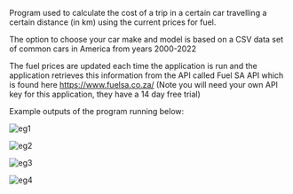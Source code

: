 Program used to calculate the cost of a trip in a certain car travelling a certain distance (in km) using the current prices for fuel.

The option to choose your car make and model is based on a CSV data set of common cars in America from years 2000-2022

The fuel prices are updated each time the application is run and the application retrieves this information from the API called Fuel SA API which is found here https://www.fuelsa.co.za/ (Note you will need your own API key for this application, they have a 14 day free trial)

Example outputs of the program running below:

![eg1](https://github.com/HannesW101/Petrol_Price_Calculator/assets/86373722/566bda16-b835-4d37-a7b5-41984626f929)


![eg2](https://github.com/HannesW101/Petrol_Price_Calculator/assets/86373722/89310165-20ab-4f8f-b039-a160acfb4a7b)


![eg3](https://github.com/HannesW101/Petrol_Price_Calculator/assets/86373722/366dbbea-bdab-4bb9-b404-ddf02417cd25)


![eg4](https://github.com/HannesW101/Petrol_Price_Calculator/assets/86373722/2518f705-97f3-4ff6-9557-0aa7dc737f60)
